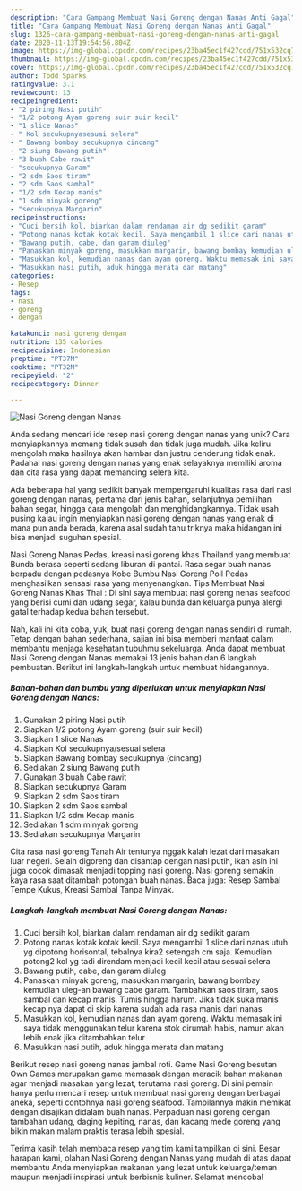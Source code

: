 ```yaml
---
description: "Cara Gampang Membuat Nasi Goreng dengan Nanas Anti Gagal"
title: "Cara Gampang Membuat Nasi Goreng dengan Nanas Anti Gagal"
slug: 1326-cara-gampang-membuat-nasi-goreng-dengan-nanas-anti-gagal
date: 2020-11-13T19:54:56.804Z
image: https://img-global.cpcdn.com/recipes/23ba45ec1f427cdd/751x532cq70/nasi-goreng-dengan-nanas-foto-resep-utama.jpg
thumbnail: https://img-global.cpcdn.com/recipes/23ba45ec1f427cdd/751x532cq70/nasi-goreng-dengan-nanas-foto-resep-utama.jpg
cover: https://img-global.cpcdn.com/recipes/23ba45ec1f427cdd/751x532cq70/nasi-goreng-dengan-nanas-foto-resep-utama.jpg
author: Todd Sparks
ratingvalue: 3.1
reviewcount: 13
recipeingredient:
- "2 piring Nasi putih"
- "1/2 potong Ayam goreng suir suir kecil"
- "1 slice Nanas"
- " Kol secukupnyasesuai selera"
- " Bawang bombay secukupnya cincang"
- "2 siung Bawang putih"
- "3 buah Cabe rawit"
- "secukupnya Garam"
- "2 sdm Saos tiram"
- "2 sdm Saos sambal"
- "1/2 sdm Kecap manis"
- "1 sdm minyak goreng"
- "secukupnya Margarin"
recipeinstructions:
- "Cuci bersih kol, biarkan dalam rendaman air dg sedikit garam"
- "Potong nanas kotak kotak kecil. Saya mengambil 1 slice dari nanas utuh yg dipotong horisontal, tebalnya kira2 setengah cm saja. Kemudian potong2 kol yg tadi direndam menjadi kecil kecil atau sesuai selera"
- "Bawang putih, cabe, dan garam diuleg"
- "Panaskan minyak goreng, masukkan margarin, bawang bombay kemudian uleg-an bawang cabe garam. Tambahkan saos tiram, saos sambal dan kecap manis. Tumis hingga harum. Jika tidak suka manis kecap nya dapat di skip karena sudah ada rasa manis dari nanas"
- "Masukkan kol, kemudian nanas dan ayam goreng. Waktu memasak ini saya tidak menggunakan telur karena stok dirumah habis, namun akan lebih enak jika ditambahkan telur"
- "Masukkan nasi putih, aduk hingga merata dan matang"
categories:
- Resep
tags:
- nasi
- goreng
- dengan

katakunci: nasi goreng dengan 
nutrition: 135 calories
recipecuisine: Indonesian
preptime: "PT37M"
cooktime: "PT32M"
recipeyield: "2"
recipecategory: Dinner

---
```



![Nasi Goreng dengan Nanas](https://img-global.cpcdn.com/recipes/23ba45ec1f427cdd/751x532cq70/nasi-goreng-dengan-nanas-foto-resep-utama.jpg)

Anda sedang mencari ide resep nasi goreng dengan nanas yang unik? Cara menyiapkannya memang tidak susah dan tidak juga mudah. Jika keliru mengolah maka hasilnya akan hambar dan justru cenderung tidak enak. Padahal nasi goreng dengan nanas yang enak selayaknya memiliki aroma dan cita rasa yang dapat memancing selera kita.

Ada beberapa hal yang sedikit banyak mempengaruhi kualitas rasa dari nasi goreng dengan nanas, pertama dari jenis bahan, selanjutnya pemilihan bahan segar, hingga cara mengolah dan menghidangkannya. Tidak usah pusing kalau ingin menyiapkan nasi goreng dengan nanas yang enak di mana pun anda berada, karena asal sudah tahu triknya maka hidangan ini bisa menjadi suguhan spesial.

Nasi Goreng Nanas Pedas, kreasi nasi goreng khas Thailand yang membuat Bunda berasa seperti sedang liburan di pantai. Rasa segar buah nanas berpadu dengan pedasnya Kobe Bumbu Nasi Goreng Poll Pedas menghasilkan sensasi rasa yang menyenangkan. Tips Membuat Nasi Goreng Nanas Khas Thai : Di sini saya membuat nasi goreng nenas seafood yang berisi cumi dan udang segar, kalau bunda dan keluarga punya alergi gatal terhadap kedua bahan tersebut.


Nah, kali ini kita coba, yuk, buat nasi goreng dengan nanas sendiri di rumah. Tetap dengan bahan sederhana, sajian ini bisa memberi manfaat dalam membantu menjaga kesehatan tubuhmu sekeluarga. Anda dapat membuat Nasi Goreng dengan Nanas memakai 13 jenis bahan dan 6 langkah pembuatan. Berikut ini langkah-langkah untuk membuat hidangannya.

<!--inarticleads1-->

##### Bahan-bahan dan bumbu yang diperlukan untuk menyiapkan Nasi Goreng dengan Nanas:

1. Gunakan 2 piring Nasi putih
1. Siapkan 1/2 potong Ayam goreng (suir suir kecil)
1. Siapkan 1 slice Nanas
1. Siapkan  Kol secukupnya/sesuai selera
1. Siapkan  Bawang bombay secukupnya (cincang)
1. Sediakan 2 siung Bawang putih
1. Gunakan 3 buah Cabe rawit
1. Siapkan secukupnya Garam
1. Siapkan 2 sdm Saos tiram
1. Siapkan 2 sdm Saos sambal
1. Siapkan 1/2 sdm Kecap manis
1. Sediakan 1 sdm minyak goreng
1. Sediakan secukupnya Margarin


Cita rasa nasi goreng Tanah Air tentunya nggak kalah lezat dari masakan luar negeri. Selain digoreng dan disantap dengan nasi putih, ikan asin ini juga cocok dimasak menjadi topping nasi goreng. Nasi goreng semakin kaya rasa saat ditambah potongan buah nanas. Baca juga: Resep Sambal Tempe Kukus, Kreasi Sambal Tanpa Minyak. 

<!--inarticleads2-->

##### Langkah-langkah membuat Nasi Goreng dengan Nanas:

1. Cuci bersih kol, biarkan dalam rendaman air dg sedikit garam
1. Potong nanas kotak kotak kecil. Saya mengambil 1 slice dari nanas utuh yg dipotong horisontal, tebalnya kira2 setengah cm saja. Kemudian potong2 kol yg tadi direndam menjadi kecil kecil atau sesuai selera
1. Bawang putih, cabe, dan garam diuleg
1. Panaskan minyak goreng, masukkan margarin, bawang bombay kemudian uleg-an bawang cabe garam. Tambahkan saos tiram, saos sambal dan kecap manis. Tumis hingga harum. Jika tidak suka manis kecap nya dapat di skip karena sudah ada rasa manis dari nanas
1. Masukkan kol, kemudian nanas dan ayam goreng. Waktu memasak ini saya tidak menggunakan telur karena stok dirumah habis, namun akan lebih enak jika ditambahkan telur
1. Masukkan nasi putih, aduk hingga merata dan matang


Berikut resep nasi goreng nanas jambal roti. Game Nasi Goreng besutan Own Games merupakan game memasak dengan meracik bahan makanan agar menjadi masakan yang lezat, terutama nasi goreng. Di sini pemain hanya perlu mencari resep untuk membuat nasi goreng dengan berbagai aneka, seperti contohnya nasi goreng seafood. Tampilannya makin memikat dengan disajikan didalam buah nanas. Perpaduan nasi goreng dengan tambahan udang, daging kepiting, nanas, dan kacang mede goreng yang bikin makan malam praktis terasa lebih spesial. 

Terima kasih telah membaca resep yang tim kami tampilkan di sini. Besar harapan kami, olahan Nasi Goreng dengan Nanas yang mudah di atas dapat membantu Anda menyiapkan makanan yang lezat untuk keluarga/teman maupun menjadi inspirasi untuk berbisnis kuliner. Selamat mencoba!
